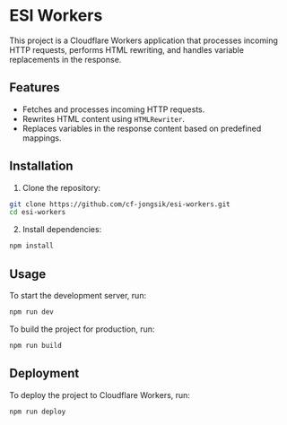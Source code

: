 # ESI Workers

This project is a Cloudflare Workers application that processes incoming HTTP requests, performs HTML rewriting, and handles variable replacements in the response.

## Features

- Fetches and processes incoming HTTP requests.
- Rewrites HTML content using `HTMLRewriter`.
- Replaces variables in the response content based on predefined mappings.

## Installation

1. Clone the repository:

```sh
git clone https://github.com/cf-jongsik/esi-workers.git
cd esi-workers
```

2. Install dependencies:

```sh
npm install
```

## Usage

To start the development server, run:

```sh
npm run dev
```

To build the project for production, run:

```sh
npm run build
```

## Deployment

To deploy the project to Cloudflare Workers, run:

```sh
npm run deploy
```
